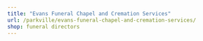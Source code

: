 ```yaml
---
title: "Evans Funeral Chapel and Cremation Services"
url: /parkville/evans-funeral-chapel-and-cremation-services/
shop: funeral directors
---
```

